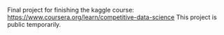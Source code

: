 Final project for finishing the kaggle course: https://www.coursera.org/learn/competitive-data-science
This project is public temporarily.